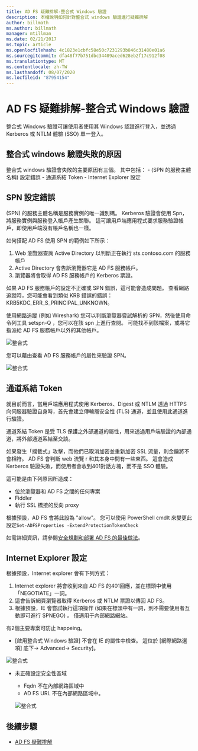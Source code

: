 ```yaml
---
title: AD FS 疑難排解-整合式 Windows 驗證
description: 本檔說明如何針對整合式 windows 驗證進行疑難排解
author: billmath
ms.author: billmath
manager: mtillman
ms.date: 02/21/2017
ms.topic: article
ms.openlocfilehash: 4c1823e1cbfc58e50c7231293b846c31480e01a6
ms.sourcegitcommit: dfa48f77b751dbc34409aced628eb2f17c912f08
ms.translationtype: MT
ms.contentlocale: zh-TW
ms.lasthandoff: 08/07/2020
ms.locfileid: "87954154"
---
```

# <a name="ad-fs-troubleshooting---integrated-windows-authentication"></a>AD FS 疑難排解-整合式 Windows 驗證
整合式 Windows 驗證可讓使用者使用其 Windows 認證進行登入，並透過 Kerberos 或 NTLM 體驗 (SSO) 單一登入。

## <a name="reason-integrated-windows-authentication-fails"></a>整合式 windows 驗證失敗的原因
整合式 windows 驗證會失敗的主要原因有三個。 其中包括：
    -  (SPN 的服務主體名稱) 設定錯誤
    - 通道系結 Token
    - Internet Explorer 設定

## <a name="spn-misconfiguration"></a>SPN 設定錯誤
 (SPN) 的服務主體名稱是服務實例的唯一識別碼。 Kerberos 驗證會使用 Spn，將服務實例與服務登入帳戶產生關聯。 這可讓用戶端應用程式要求服務驗證帳戶，即使用戶端沒有帳戶名稱也一樣。

如何搭配 AD FS 使用 SPN 的範例如下所示：
1. Web 瀏覽器查詢 Active Directory 以判斷正在執行 sts.contoso.com 的服務帳戶
2. Active Directory 會告訴瀏覽器它是 AD FS 服務帳戶。
3. 瀏覽器將會取得 AD FS 服務帳戶的 Kerberos 票證。

如果 AD FS 服務帳戶的設定不正確或 SPN 錯誤，這可能會造成問題。  查看網路追蹤時，您可能會看到類似 KRB 錯誤的錯誤： KRB5KDC_ERR_S_PRINCIPAL_UNKNOWN。

使用網路追蹤 (例如 Wireshark) 您可以判斷瀏覽器嘗試解析的 SPN，然後使用命令列工具 setspn-Q <spn> ，您可以在該 spn 上進行查閱。  可能找不到該檔案，或將它指派給 AD FS 服務帳戶以外的其他帳戶。

![整合式](media/ad-fs-tshoot-iwa/iwa3.png)

您可以藉由查看 AD FS 服務帳戶的屬性來驗證 SPN。

![整合式](media/ad-fs-tshoot-iwa/iwa1.png)

## <a name="channel-binding-token"></a>通道系結 Token
就目前而言，當用戶端應用程式使用 Kerberos、Digest 或 NTLM 透過 HTTPS 向伺服器驗證自身時，首先會建立傳輸層安全性 (TLS) 通道，並且使用此通道進行驗證。

通道系結 Token 是受 TLS 保護之外部通道的屬性，用來透過用戶端驗證的內部通道，將外部通道系結至交談。

如果發生「攔截式」攻擊，而他們已取消加密並重新加密 SSL 流量，則金鑰將不會相符。  AD FS 會判斷 web 流覽 r 和其本身中間有一些東西。  這會造成 Kerberos 驗證失敗，而使用者會收到401對話方塊，而不是 SSO 體驗。

這可能是由下列原因所造成：
 - 位於瀏覽器和 AD FS 之間的任何專案
 - Fiddler
 - 執行 SSL 橋接的反向 proxy

根據預設，AD FS 會將此設為 "allow"。  您可以使用 PowerShell cmdlt 來變更此設定`Set-ADFSProperties -ExtendProtectionTokenCheck`

如需詳細資訊，請參閱[安全規劃和部署 AD FS 的最佳做法](../../ad-fs/design/best-practices-for-secure-planning-and-deployment-of-ad-fs.md)。

## <a name="internet-explorer-configuration"></a>Internet Explorer 設定
根據預設，Internet explorer 會有下列方式：

1. Internet explorer 將會收到來自 AD FS 的401回應，並在標頭中使用「NEGOTIATE」一詞。
2. 這會告訴網頁瀏覽器取得 Kerberos 或 NTLM 票證以傳回 AD FS。
3. 根據預設，IE 會嘗試執行這項操作 (如果在標頭中有一詞，則不需要使用者互動即可進行 SPNEGO) 。  僅適用于內部網路網站。

有2個主要專案可防止 happeing。
   - [啟用整合式 Windows 驗證] 不會在 IE 的屬性中檢查。  這位於 [網際網路選項] 底下-> Advanced-> Security]。

   ![整合式](media/ad-fs-tshoot-iwa/iwa4.png)

   - 未正確設定安全性區域
       - Fqdn 不在內部網路區域中
       - AD FS URL 不在內部網路區域中。

      ![整合式](media/ad-fs-tshoot-iwa/iwa5.png)
## <a name="next-steps"></a>後續步驟

- [AD FS 疑難排解](ad-fs-tshoot-overview.md)

